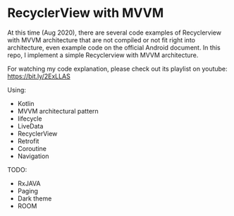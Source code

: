 # RecyclerView with MVVM
At this time (Aug 2020), there are several code examples of Recyclerview with MVVM architecture that are not compiled or not fit right into architecture, even example code on the official Android document. In this repo, I implement a simple Recyclerview with MVVM architecture.

For watching my code explanation, please check out its playlist on youtube:
https://bit.ly/2ExLLAS

Using:
- Kotlin
- MVVM architectural pattern
- lifecycle
- LiveData
- RecyclerView
- Retrofit
- Coroutine
- Navigation

TODO:
- RxJAVA
- Paging
- Dark theme
- ROOM
